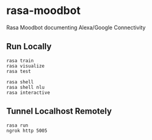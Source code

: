# rasa-moodbot
Rasa Moodbot documenting Alexa/Google Connectivity

## Run Locally
```
rasa train
rasa visualize
rasa test
```
```
rasa shell
rasa shell nlu
rasa interactive
```

## Tunnel Localhost Remotely
```
rasa run
ngrok http 5005
```
